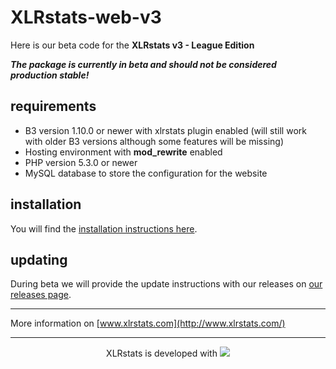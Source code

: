 # XLRstats-web-v3

Here is our beta code for the **XLRstats v3 - League Edition**

***The package is currently in beta and should not be considered production stable!***

## requirements

* B3 version 1.10.0 or newer with xlrstats plugin enabled (will still work with older B3 versions although some features will be missing)
* Hosting environment with __mod_rewrite__ enabled
* PHP version 5.3.0 or newer
* MySQL database to store the configuration for the website

## installation

You will find the [installation instructions here](https://github.com/XLRstats/xlrstats-web-v3/blob/master/INSTALL.md).

## updating

During beta we will provide the update instructions with our releases on [our releases page](https://github.com/XLRstats/xlrstats-web-v3/releases).

----
More information on [www.xlrstats.com](http://www.xlrstats.com/)

----
<p style="text-align:center">XLRstats is developed with <a href="https://www.jetbrains.com/phpstorm/" target = "_blank"><img src="http://www.xlrstats.com/xlrstats_home/img/phpstorm.svg"></a>
</p>
